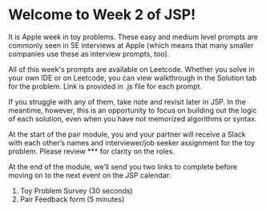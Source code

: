 # Welcome to Week 2 of JSP!

It is Apple week in toy problems. These easy and medium level prompts are commonly seen in SE interviews at Apple (which means that many smaller companies use these as interview prompts, too).

All of this week's prompts are available on Leetcode. Whether you solve in your own IDE or on Leetcode, you can view walkthrough in the Solution tab for the problem. Link is provided in .js file for each prompt.

If you struggle with any of them, take note and revisit later in JSP. In the meantime, however, this is an opportunity to focus on building out the logic of each solution, even when you have not memorized algorithms or syntax.

At the start of the pair module, you and your partner will receive a Slack with each other’s names and interviewer/job seeker assignment for the toy problem. Please review ***  for clarity on the roles.

At the end of the module, we’ll send you two links to complete before moving on to the next event on the JSP calendar:

1. Toy Problem Survey (30 seconds)
2. Pair Feedback form (5 minutes)


